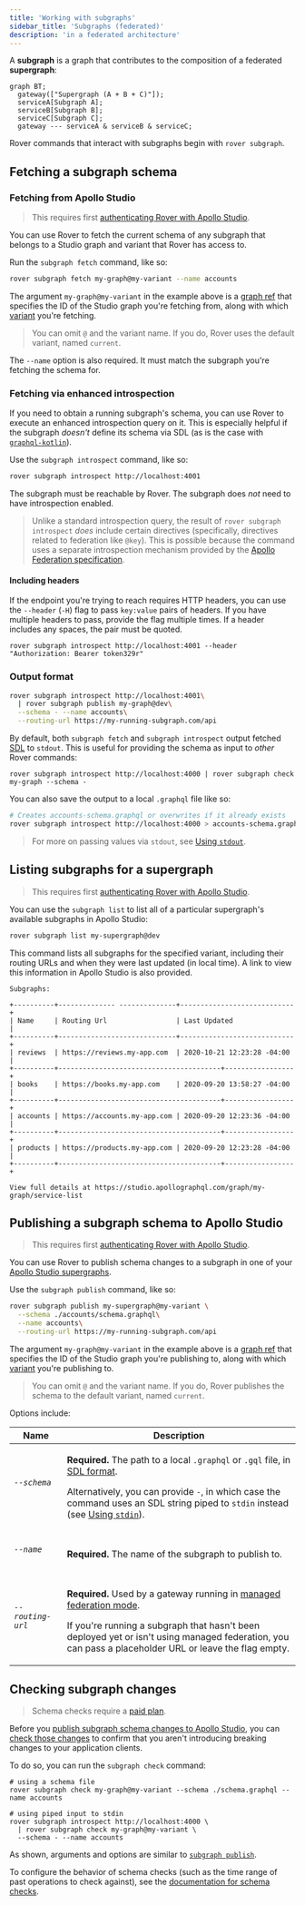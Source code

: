 ```yaml
---
title: 'Working with subgraphs'
sidebar_title: 'Subgraphs (federated)'
description: 'in a federated architecture'
---
```


A **subgraph** is a graph that contributes to the composition of a federated **supergraph**:

```mermaid
graph BT;
  gateway(["Supergraph (A + B + C)"]);
  serviceA[Subgraph A];
  serviceB[Subgraph B];
  serviceC[Subgraph C];
  gateway --- serviceA & serviceB & serviceC;
```

Rover commands that interact with subgraphs begin with `rover subgraph`.

## Fetching a subgraph schema

### Fetching from Apollo Studio

> This requires first [authenticating Rover with Apollo Studio](./configuring/#authenticating-with-apollo-studio).

You can use Rover to fetch the current schema of any subgraph that belongs to a Studio graph and variant that Rover has access to.

Run the `subgraph fetch` command, like so:

```bash
rover subgraph fetch my-graph@my-variant --name accounts
```

The argument `my-graph@my-variant` in the example above is a [graph ref](./essentials/#graph-refs) that specifies the ID of the Studio graph you're fetching from, along with which [variant](https://www.apollographql.com/docs/studio/org/graphs/#managing-variants) you're fetching.

> You can omit `@` and the variant name. If you do, Rover uses the default variant, named `current`.

The `--name` option is also required. It must match the subgraph you're fetching the schema for.

### Fetching via enhanced introspection

If you need to obtain a running subgraph's schema, you can use Rover to execute an enhanced introspection query on it. This is especially helpful if the subgraph _doesn't_ define its schema via SDL (as is the case with [`graphql-kotlin`](https://github.com/ExpediaGroup/graphql-kotlin)).

Use the `subgraph introspect` command, like so:

```bash
rover subgraph introspect http://localhost:4001
```

The subgraph must be reachable by Rover. The subgraph does _not_ need to have introspection enabled.

> Unlike a standard introspection query, the result of `rover subgraph introspect` _does_ include certain directives (specifically, directives related to federation like `@key`). This is possible because the command uses a separate introspection mechanism provided by the [Apollo Federation specification](https://www.apollographql.com/docs/federation/federation-spec/#fetch-service-capabilities).

#### Including headers

If the endpoint you're trying to reach requires HTTP headers, you can use the `--header` (`-H`) flag to pass `key:value` pairs of headers. If you have multiple headers to pass, provide the flag multiple times. If a header includes any spaces, the pair must be quoted.

```shell
rover subgraph introspect http://localhost:4001 --header "Authorization: Bearer token329r"
```

### Output format

```sh
rover subgraph introspect http://localhost:4001\
  | rover subgraph publish my-graph@dev\
  --schema - --name accounts\
  --routing-url https://my-running-subgraph.com/api
```

By default, both `subgraph fetch` and `subgraph introspect` output fetched [SDL](https://www.apollographql.com/docs/resources/graphql-glossary/#schema-definition-language-sdl) to `stdout`. This is useful for providing the schema as input to _other_ Rover commands:

```shell
rover subgraph introspect http://localhost:4000 | rover subgraph check my-graph --schema -
```

You can also save the output to a local `.graphql` file like so:

```bash
# Creates accounts-schema.graphql or overwrites if it already exists
rover subgraph introspect http://localhost:4000 > accounts-schema.graphql
```

> For more on passing values via `stdout`, see [Using `stdout`](./essentials#using-stdout).

## Listing subgraphs for a supergraph

> This requires first [authenticating Rover with Apollo Studio](./configuring/#authenticating-with-apollo-studio).

You can use the `subgraph list` to list all of a particular supergraph's available subgraphs in Apollo Studio:

```bash
rover subgraph list my-supergraph@dev
```

This command lists all subgraphs for the specified variant, including their routing URLs and when they were last updated (in local time). A link to view this information in Apollo Studio is also provided.

```
Subgraphs:

+----------+-------------- --------------+----------------------------+
| Name     | Routing Url                 | Last Updated               |
+----------+-----------------------------+----------------------------+
| reviews  | https://reviews.my-app.com  | 2020-10-21 12:23:28 -04:00 |
+----------+----------------------------------------+-----------------+
| books    | https://books.my-app.com    | 2020-09-20 13:58:27 -04:00 |
+----------+----------------------------------------+-----------------+
| accounts | https://accounts.my-app.com | 2020-09-20 12:23:36 -04:00 |
+----------+----------------------------------------+-----------------+
| products | https://products.my-app.com | 2020-09-20 12:23:28 -04:00 |
+----------+----------------------------------------+-----------------+

View full details at https://studio.apollographql.com/graph/my-graph/service-list
```

## Publishing a subgraph schema to Apollo Studio

> This requires first [authenticating Rover with Apollo Studio](./configuring/#authenticating-with-apollo-studio).

You can use Rover to publish schema changes to a subgraph in one of your [Apollo Studio supergraphs](https://www.apollographql.com/docs/studio/org/graphs/).

Use the `subgraph publish` command, like so:

```bash
rover subgraph publish my-supergraph@my-variant \
  --schema ./accounts/schema.graphql\
  --name accounts\
  --routing-url https://my-running-subgraph.com/api
```

The argument `my-graph@my-variant` in the example above is a [graph ref](./essentials/#graph-refs) that specifies the ID of the Studio graph you're publishing to, along with which [variant](https://www.apollographql.com/docs/studio/org/graphs/#managing-variants) you're publishing to.

> You can omit `@` and the variant name. If you do, Rover publishes the schema to the default variant, named `current`.

Options include:

<table class="field-table">
<thead>
<tr>
<th>Name</th>
<th>Description</th>
</tr>
</thead>
<tbody>
<tr class="required">
<td>

###### `--schema`

</td>
<td>

**Required.** The path to a local `.graphql` or `.gql` file, in [SDL format](https://www.apollographql.com/docs/resources/graphql-glossary/#schema-definition-language-sdl).

Alternatively, you can provide `-`, in which case the command uses an SDL string piped to `stdin` instead (see [Using `stdin`](./essentials#using-stdin)).

</td>
</tr>

<tr class="required">
<td>

###### `--name`

</td>

<td>

**Required.** The name of the subgraph to publish to.

</td>
</tr>

<tr class="required">
<td>

###### `--routing-url`

</td>

<td>

**Required.** Used by a gateway running in [managed federation mode](https://www.apollographql.com/docs/federation/managed-federation/overview/).

If you're running a subgraph that hasn't been deployed yet or isn't using managed federation, you can pass a placeholder URL or leave the flag empty.

</td>
</tr>
</tbody>
</table>

## Checking subgraph changes

> Schema checks require a [paid plan](https://www.apollographql.com/pricing).

Before you [publish subgraph schema changes to Apollo Studio](#publishing-a-subgraph-schema-to-apollo-studio), you can [check those changes](https://www.apollographql.com/docs/studio/schema-checks/) to confirm that you aren't introducing breaking changes to your application clients.

To do so, you can run the `subgraph check` command:


```shell
# using a schema file
rover subgraph check my-graph@my-variant --schema ./schema.graphql --name accounts

# using piped input to stdin
rover subgraph introspect http://localhost:4000 \
  | rover subgraph check my-graph@my-variant \
  --schema - --name accounts
```

As shown, arguments and options are similar to [`subgraph publish`](#publishing-a-subgraph-schema-to-apollo-studio).

To configure the behavior of schema checks (such as the time range of past operations to check against), see the [documentation for schema checks](https://www.apollographql.com/docs/studio/check-configurations/#using-apollo-studio-recommended).
